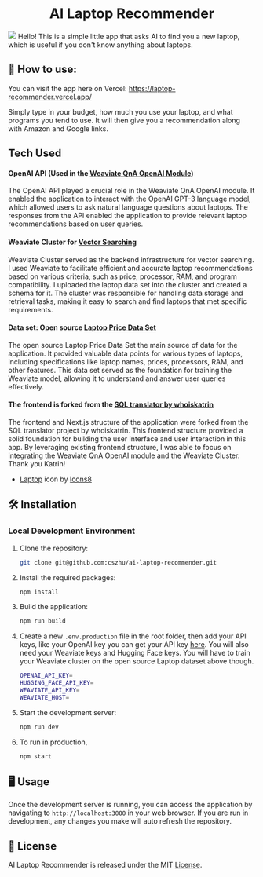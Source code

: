 <h1 align="center">AI Laptop Recommender</h1>
<img src="https://media.discordapp.net/attachments/337455521063763982/1130183905929089084/Black__Blue_Modern_Business_Workshop_Twitter_Header.png?width=2268&height=756">
Hello! This is a simple little app that asks AI to find you a new laptop, which is useful if you don't know anything about laptops.

## 📖 How to use:

You can visit the app here on Vercel: https://laptop-recommender.vercel.app/

Simply type in your budget, how much you use your laptop, and what programs you tend to use. It will then give you a recommendation along with Amazon and Google links.

## Tech Used

#### OpenAI API (Used in the [Weaviate QnA OpenAI Module](https://weaviate.io/developers/weaviate/modules/reader-generator-modules/qna-openai))

The OpenAI API played a crucial role in the Weaviate QnA OpenAI module. It enabled the application to interact with the OpenAI GPT-3 language model, which allowed users to ask natural language questions about laptops. The responses from the API enabled the application to provide relevant laptop recommendations based on user queries.

#### Weaviate Cluster for [Vector Searching](https://weaviate.io/developers/weaviate/quickstart)

Weaviate Cluster served as the backend infrastructure for vector searching. I used Weaviate to facilitate efficient and accurate laptop recommendations based on various criteria, such as price, processor, RAM, and program compatibility. I uploaded the laptop data set into the cluster and created a schema for it. The cluster was responsible for handling data storage and retrieval tasks, making it easy to search and find laptops that met specific requirements.

#### Data set: Open source [Laptop Price Data Set](https://www.kaggle.com/datasets/juanmerinobermejo/laptops-price-dataset?resource=download)

The open source Laptop Price Data Set the main source of data for the application. It provided valuable data points for various types of laptops, including specifications like laptop names, prices, processors, RAM, and other features. This data set served as the foundation for training the Weaviate model, allowing it to understand and answer user queries effectively.

#### The frontend is forked from the [SQL translator by whoiskatrin](https://github.com/whoiskatrin/sql-translator)

The frontend and Next.js structure of the application were forked from the SQL translator project by whoiskatrin. This frontend structure provided a solid foundation for building the user interface and user interaction in this app. By leveraging existing frontend structure, I was able to focus on integrating the Weaviate QnA OpenAI module and the Weaviate Cluster. Thank you Katrin!

- <a target="_blank" href="https://icons8.com/icon/111403/laptop">Laptop</a> icon by <a target="_blank" href="https://icons8.com">Icons8</a>

## 🛠️ Installation

### Local Development Environment

1. Clone the repository:

   ```bash
   git clone git@github.com:cszhu/ai-laptop-recommender.git
   ```

2. Install the required packages:

   ```bash
   npm install
   ```

3. Build the application:

   ```bash
   npm run build
   ```

4. Create a new `.env.production` file in the root folder, then add your API keys, like your OpenAI key you can get your API key [here](https://beta.openai.com/account/api-keys). You will also need your Weaviate keys and Hugging Face keys. You will have to train your Weaviate cluster on the open source Laptop dataset above though.

   ```bash
   OPENAI_API_KEY=
   HUGGING_FACE_API_KEY=
   WEAVIATE_API_KEY=
   WEAVIATE_HOST=
   ```

5. Start the development server:

   ```bash
   npm run dev
   ```

6. To run in production,

   ```bash
   npm start
   ```

## 🖥️ Usage

Once the development server is running, you can access the application by navigating to `http://localhost:3000` in your web browser. If you are run in development, any changes you make will auto refresh the repository.

## 📜 License

AI Laptop Recommender is released under the MIT [License](LICENSE).
